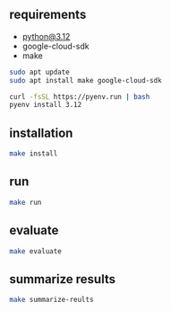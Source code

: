 ## requirements
- python@3.12
- google-cloud-sdk
- make

```bash
sudo apt update
sudo apt install make google-cloud-sdk

curl -fsSL https://pyenv.run | bash
pyenv install 3.12
```

## installation
```bash
make install
```

## run 
```bash
make run
```

## evaluate
```bash
make evaluate
```

## summarize results
```bash
make summarize-reults
```
